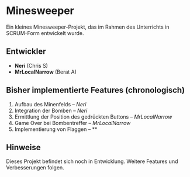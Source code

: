 # Minesweeper

Ein kleines Minesweeper-Projekt, das im Rahmen des Unterrichts in SCRUM-Form entwickelt wurde.

## Entwickler

- **Neri** (Chris S)
- **MrLocalNarrow** (Berat A)

## Bisher implementierte Features (chronologisch)

1. Aufbau des Minenfelds – *Neri*  
2. Integration der Bomben – *Neri*  
3. Ermittlung der Position des gedrückten Buttons – *MrLocalNarrow*  
4. Game Over bei Bombentreffer – *MrLocalNarrow*  
5. Implementierung von Flaggen – **

## Hinweise

Dieses Projekt befindet sich noch in Entwicklung. Weitere Features und Verbesserungen folgen.
